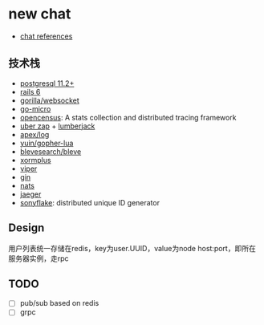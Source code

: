 # new chat

* [chat references](https://github.com/FlowerWrong/erlim/blob/master/api/chat.md#chat-api)

## 技术栈

* [postgresql 11.2+](https://www.postgresql.org/)
* [rails 6](https://rubyonrails.org/)
* [gorilla/websocket](https://github.com/gorilla/websocket)
* [go-micro](https://micro.mu/)
* [opencensus](https://github.com/census-instrumentation/opencensus-go): A stats collection and distributed tracing framework
* [uber zap](https://github.com/uber-go/zap) + [lumberjack](https://github.com/natefinch/lumberjack)
* [apex/log](https://github.com/apex/log)
* [yuin/gopher-lua](https://github.com/yuin/gopher-lua)
* [blevesearch/bleve](https://github.com/blevesearch/bleve)
* [xormplus](https://github.com/xormplus/xorm)
* [viper](https://github.com/spf13/viper)
* [gin](https://github.com/gin-gonic/gin)
* [nats](https://nats.io/documentation/)
* [jaeger](https://github.com/jaegertracing/jaeger)
* [sonyflake](https://github.com/sony/sonyflake): distributed unique ID generator

## Design

用户列表统一存储在redis，key为user.UUID，value为node host:port，即所在服务器实例，走rpc

## TODO

* [ ] pub/sub based on redis
* [ ] grpc
